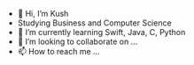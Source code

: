 - 👋 Hi, I’m Kush
- Studying Business and Computer Science
- 🌱 I’m currently learning Swift, Java, C, Python
- 💞️ I’m looking to collaborate on ...
- 📫 How to reach me ...

<!---
kush2shah/kush2shah is a ✨ special ✨ repository because its `README.md` (this file) appears on your GitHub profile.
You can click the Preview link to take a look at your changes.
--->
